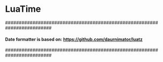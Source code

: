 # LuaTime

#########################################################################
#### Date formatter is based on: https://github.com/daurnimator/luatz ###
#########################################################################
